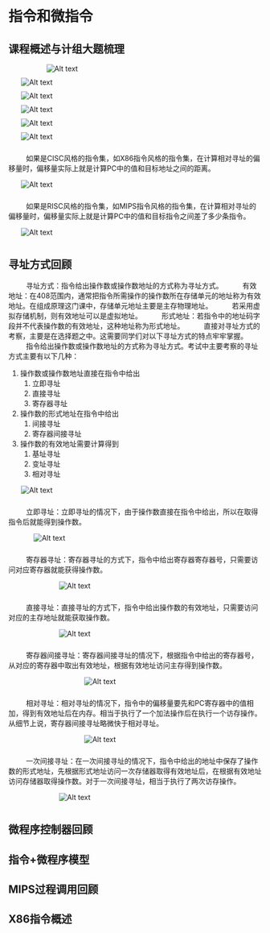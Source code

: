 # 指令和微指令

## 课程概述与计组大题梳理

<div style=" margin: 0 auto; max-width: 70%;">
<img src="image.png" alt="Alt text" style="margin-top: 0; margin-bottom: 10px;" align="center">
</div>

<div style=" margin: 0 auto; max-width: 90%;">
<img src="image-1.png" alt="Alt text" style="margin-top: 0; margin-bottom: 10px;" align="center">
</div>

<div style=" margin: 0 auto; max-width: 90%;">
<img src="image-2.png" alt="Alt text" style="margin-top: 0; margin-bottom: 10px;" align="center">
</div>

<div style=" margin: 0 auto; max-width: 90%;">
<img src="image-3.png" alt="Alt text" style="margin-top: 0; margin-bottom: 10px;" align="center">
</div>

<div style=" margin: 0 auto; max-width: 90%;">
<img src="image-4.png" alt="Alt text" style="margin-top: 0; margin-bottom: 10px;" align="center">
</div>

<div style=" margin: 0 auto; max-width: 90%;">
<img src="image-5.png" alt="Alt text" style="margin-top: 0; margin-bottom: 10px;" align="center">
</div>

&emsp;&emsp;&ensp;如果是CISC风格的指令集，如X86指令风格的指令集，在计算相对寻址的偏移量时，偏移量实际上就是计算PC中的值和目标地址之间的距离。

<div style=" margin: 0 auto; max-width: 90%;">
<img src="image-6.png" alt="Alt text" style="margin-top: 0; margin-bottom: 10px;" align="center">
</div>

&emsp;&emsp;&ensp;如果是RISC风格的指令集，如MIPS指令风格的指令集，在计算相对寻址的偏移量时，偏移量实际上就是计算PC中的值和目标指令之间差了多少条指令。

<div style=" margin: 0 auto; max-width: 90%;">
<img src="image-7.png" alt="Alt text" style="margin-top: 0; margin-bottom: 10px;" align="center">
</div>

## 寻址方式回顾

&emsp;&emsp;&ensp;寻址方式：指令给出操作数或操作数地址的方式称为寻址方式。
&emsp;&emsp;&ensp;有效地址：在408范围内，通常把指令所需操作的操作数所在存储单元的地址称为有效地址。在组成原理这门课中，存储单元地址主要是主存物理地址。
&emsp;&emsp;&ensp;若采用虚拟存储机制，则有效地址可以是虚拟地址。
&emsp;&emsp;&ensp;形式地址：若指令中的地址码字段并不代表操作数的有效地址，这种地址称为形式地址。
&emsp;&emsp;&ensp;直接对寻址方式的考察，主要是在选择题之中。这需要同学们对以下寻址方式的特点牢牢掌握。
&emsp;&emsp;&ensp;指令给出操作数或操作数地址的方式称为寻址方式。考试中主要考察的寻址方式主要有以下几种：

1. 操作数或操作数地址直接在指令中给出
   1. 立即寻址
   2. 直接寻址
   3. 寄存器寻址
2. 操作数的形式地址在指令中给出
   1. 间接寻址
   2. 寄存器间接寻址
3. 操作数的有效地址需要计算得到
   1. 基址寻址
   2. 变址寻址
   3. 相对寻址

<div style=" margin: 0 auto; max-width: 90%;">
<img src="image-8.png" alt="Alt text" style="margin-top: 0; margin-bottom: 10px;" align="center">
</div>

&emsp;&emsp;&ensp;立即寻址：立即寻址的情况下，由于操作数直接在指令中给出，所以在取得指令后就能得到操作数。

<div style=" margin: 0 auto; max-width: 80%;">
<img src="image-9.png" alt="Alt text" style="margin-top: 0; margin-bottom: 10px;" align="center">
</div>

&emsp;&emsp;&ensp;寄存器寻址：寄存器寻址的方式下，指令中给出寄存器寄存器号，只需要访问对应寄存器就能获得操作数。

<div style=" margin: 0 auto; max-width: 60%;">
<img src="image-10.png" alt="Alt text" style="margin-top: 0; margin-bottom: 10px;" align="center">
</div>

&emsp;&emsp;&ensp;直接寻址：直接寻址的方式下，指令中给出操作数的有效地址，只需要访问对应的主存地址就能获取操作数。

<div style=" margin: 0 auto; max-width: 60%;">
<img src="image-11.png" alt="Alt text" style="margin-top: 0; margin-bottom: 10px;" align="center">
</div>

&emsp;&emsp;&ensp;寄存器间接寻址：寄存器间接寻址的情况下，根据指令中给出的寄存器号，从对应的寄存器中取出有效地址，根据有效地址访问主存得到操作数。

<div style=" margin: 0 auto; max-width: 40%;">
<img src="image-12.png" alt="Alt text" style="margin-top: 0; margin-bottom: 10px;" align="center">
</div>

&emsp;&emsp;&ensp;相对寻址：相对寻址的情况下，指令中的偏移量要先和PC寄存器中的值相加，得到有效地址后在内存。相当于执行了一个加法操作后在执行一个访存操作。从细节上说，寄存器间接寻址略微快于相对寻址。

<div style=" margin: 0 auto; max-width: 40%;">
<img src="image-15.png" alt="Alt text" style="margin-top: 0; margin-bottom: 10px;" align="center">
</div>

&emsp;&emsp;&ensp;一次间接寻址：在一次间接寻址的情况下，指令中给出的地址中保存了操作数的形式地址，先根据形式地址访问一次存储器取得有效地址后，在根据有效地址访问存储器取得操作数。对于一次间接寻址，相当于执行了两次访存操作。

<div style=" margin: 0 auto; max-width: 60%;">
<img src="image-14.png" alt="Alt text" style="margin-top: 0; margin-bottom: 10px;" align="center">
</div>



## 微程序控制器回顾

## 指令+微程序模型

## MIPS过程调用回顾

## X86指令概述